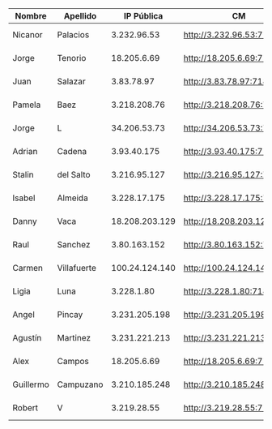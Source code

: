 | Nombre    | Apellido    | IP Pública     | CM                         | EFM                                | NIFI                            | NiFi Registry                             | Schema Registry            | SMM                        | Hue                        | CDSW                              |
|-----------|-------------|----------------|----------------------------|------------------------------------|---------------------------------|-------------------------------------------|----------------------------|----------------------------|----------------------------|-----------------------------------|
| Nicanor   | Palacios    | 3.232.96.53    | http://3.232.96.53:7180    | http://3.232.96.53:10080/efm/ui    | http://3.232.96.53:8080/nifi    | http://3.232.96.53:18080/nifi-registry    | http://3.232.96.53:7788    | http://3.232.96.53:9991    | http://3.232.96.53:8888    | http://cdsw.3.232.96.53.nip.io    |
| Jorge     | Tenorio     | 18.205.6.69    | http://18.205.6.69:7180    | http://18.205.6.69:10080/efm/ui    | http://18.205.6.69:8080/nifi    | http://18.205.6.69:18080/nifi-registry    | http://18.205.6.69:7788    | http://18.205.6.69:9991    | http://18.205.6.69:8888    | http://cdsw.18.205.6.69.nip.io    |
| Juan      | Salazar     | 3.83.78.97     | http://3.83.78.97:7180     | http://3.83.78.97:10080/efm/ui     | http://3.83.78.97:8080/nifi     | http://3.83.78.97:18080/nifi-registry     | http://3.83.78.97:7788     | http://3.83.78.97:9991     | http://3.83.78.97:8888     | http://cdsw.3.83.78.97.nip.io     |
| Pamela    | Baez        | 3.218.208.76   | http://3.218.208.76:7180   | http://3.218.208.76:10080/efm/ui   | http://3.218.208.76:8080/nifi   | http://3.218.208.76:18080/nifi-registry   | http://3.218.208.76:7788   | http://3.218.208.76:9991   | http://3.218.208.76:8888   | http://cdsw.3.218.208.76.nip.io   |
| Jorge     | L           | 34.206.53.73   | http://34.206.53.73:7180   | http://34.206.53.73:10080/efm/ui   | http://34.206.53.73:8080/nifi   | http://34.206.53.73:18080/nifi-registry   | http://34.206.53.73:7788   | http://34.206.53.73:9991   | http://34.206.53.73:8888   | http://cdsw.34.206.53.73.nip.io   |
| Adrian    | Cadena      | 3.93.40.175    | http://3.93.40.175:7180    | http://3.93.40.175:10080/efm/ui    | http://3.93.40.175:8080/nifi    | http://3.93.40.175:18080/nifi-registry    | http://3.93.40.175:7788    | http://3.93.40.175:9991    | http://3.93.40.175:8888    | http://cdsw.3.93.40.175.nip.io    |
| Stalin    | del Salto   | 3.216.95.127   | http://3.216.95.127:7180   | http://3.216.95.127:10080/efm/ui   | http://3.216.95.127:8080/nifi   | http://3.216.95.127:18080/nifi-registry   | http://3.216.95.127:7788   | http://3.216.95.127:9991   | http://3.216.95.127:8888   | http://cdsw.3.216.95.127.nip.io   |
| Isabel    | Almeida     | 3.228.17.175   | http://3.228.17.175:7180   | http://3.228.17.175:10080/efm/ui   | http://3.228.17.175:8080/nifi   | http://3.228.17.175:18080/nifi-registry   | http://3.228.17.175:7788   | http://3.228.17.175:9991   | http://3.228.17.175:8888   | http://cdsw.3.228.17.175.nip.io   |
| Danny     | Vaca        | 18.208.203.129 | http://18.208.203.129:7180 | http://18.208.203.129:10080/efm/ui | http://18.208.203.129:8080/nifi | http://18.208.203.129:18080/nifi-registry | http://18.208.203.129:7788 | http://18.208.203.129:9991 | http://18.208.203.129:8888 | http://cdsw.18.208.203.129.nip.io |
| Raul      | Sanchez     | 3.80.163.152   | http://3.80.163.152:7180   | http://3.80.163.152:10080/efm/ui   | http://3.80.163.152:8080/nifi   | http://3.80.163.152:18080/nifi-registry   | http://3.80.163.152:7788   | http://3.80.163.152:9991   | http://3.80.163.152:8888   | http://cdsw.3.80.163.152.nip.io   |
| Carmen    | Villafuerte | 100.24.124.140 | http://100.24.124.140:7180 | http://100.24.124.140:10080/efm/ui | http://100.24.124.140:8080/nifi | http://100.24.124.140:18080/nifi-registry | http://100.24.124.140:7788 | http://100.24.124.140:9991 | http://100.24.124.140:8888 | http://cdsw.100.24.124.140.nip.io |
| Ligia     | Luna        | 3.228.1.80     | http://3.228.1.80:7180     | http://3.228.1.80:10080/efm/ui     | http://3.228.1.80:8080/nifi     | http://3.228.1.80:18080/nifi-registry     | http://3.228.1.80:7788     | http://3.228.1.80:9991     | http://3.228.1.80:8888     | http://cdsw.3.228.1.80.nip.io     |
| Angel     | Pincay      | 3.231.205.198  | http://3.231.205.198:7180  | http://3.231.205.198:10080/efm/ui  | http://3.231.205.198:8080/nifi  | http://3.231.205.198:18080/nifi-registry  | http://3.231.205.198:7788  | http://3.231.205.198:9991  | http://3.231.205.198:8888  | http://cdsw.3.231.205.198.nip.io  |
| Agustín   | Martinez    | 3.231.221.213  | http://3.231.221.213:7180  | http://3.231.221.213:10080/efm/ui  | http://3.231.221.213:8080/nifi  | http://3.231.221.213:18080/nifi-registry  | http://3.231.221.213:7788  | http://3.231.221.213:9991  | http://3.231.221.213:8888  | http://cdsw.3.231.221.213.nip.io  |
| Alex      | Campos      | 18.205.6.69    | http://18.205.6.69:7180    | http://18.205.6.69:10080/efm/ui    | http://18.205.6.69:8080/nifi    | http://18.205.6.69:18080/nifi-registry    | http://18.205.6.69:7788    | http://18.205.6.69:9991    | http://18.205.6.69:8888    | http://cdsw.18.205.6.69.nip.io    |
| Guillermo | Campuzano   | 3.210.185.248  | http://3.210.185.248:7180  | http://3.210.185.248:10080/efm/ui  | http://3.210.185.248:8080/nifi  | http://3.210.185.248:18080/nifi-registry  | http://3.210.185.248:7788  | http://3.210.185.248:9991  | http://3.210.185.248:8888  | http://cdsw.3.210.185.248.nip.io  |
| Robert    | V           | 3.219.28.55    | http://3.219.28.55:7180    | http://3.219.28.55:10080/efm/ui    | http://3.219.28.55:8080/nifi    | http://3.219.28.55:18080/nifi-registry    | http://3.219.28.55:7788    | http://3.219.28.55:9991    | http://3.219.28.55:8888    | http://cdsw.3.219.28.55.nip.io    |
